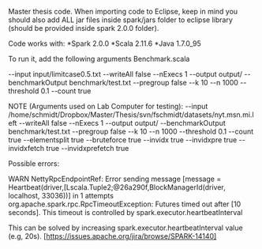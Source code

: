 Master thesis code. When importing code to Eclipse, keep in mind you should also add ALL jar files inside spark/jars folder to eclipse library (should be provided inside spark 2.0.0 folder).

Code works with:
*Spark 2.0.0
*Scala 2.11.6
*Java 1.7.0_95

To run it, add the following arguments Benchmark.scala

--input input/limitcase0.5.txt --writeAll false --nExecs 1 --output output/ --benchmarkOutput benchmark/test.txt --pregroup false --k 10 --n 1000 --threshold 0.1 --count true


NOTE (Arguments used on Lab Computer for testing):
--input /home/schmidt/Dropbox/Master/Thesis/svn/fschmidt/datasets/nyt.msn.mi.left --writeAll false --nExecs 1 --output output/ --benchmarkOutput benchmark/test.txt --pregroup false --k 10 --n 1000 --threshold 0.1 --count true --elementsplit true --bruteforce true --invidx true --invidxpre true --invidxfetch true --invidxprefetch true

Possible errors:

WARN NettyRpcEndpointRef: Error sending message [message = Heartbeat(driver,[Lscala.Tuple2;@26a290f,BlockManagerId(driver, localhost, 33036))] in 1 attempts
org.apache.spark.rpc.RpcTimeoutException: Futures timed out after [10 seconds]. This timeout is controlled by spark.executor.heartbeatInterval

This can be solved by increasing spark.executor.heartbeatInterval value (e.g, 20s). [https://issues.apache.org/jira/browse/SPARK-14140]

